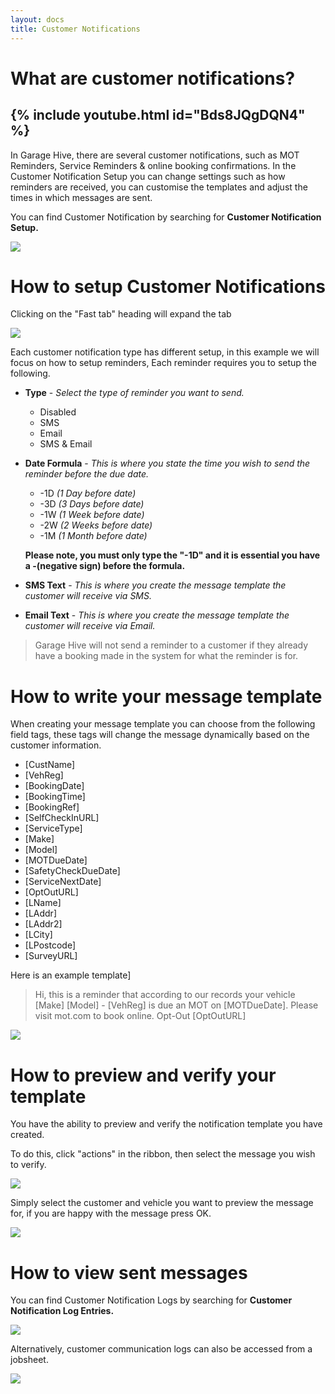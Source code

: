 ```yaml
---
layout: docs
title: Customer Notifications
---
```

# What are customer notifications?

{% include youtube.html id="Bds8JQgDQN4" %}
---

In Garage Hive, there are several customer notifications, such as MOT Reminders, Service Reminders & online booking confirmations. In the Customer Notification Setup you can change settings such as how reminders are received, you can customise the templates and adjust the times in which messages are sent. 

You can find Customer Notification by searching for **Customer Notification Setup.**

![](media/serarch-cust-not-set.png)

# How to setup Customer Notifications

Clicking on the "Fast tab" heading will expand the tab 

![](media/cust-not-set-1.png)

Each customer notification type has different setup, in this example we will focus on how to setup reminders, Each reminder requires you to setup the following.
* **Type** - _Select the type of reminder you want to send._
    * Disabled
    * SMS
    * Email
    * SMS & Email

*  **Date Formula** - _This is where you state the time you wish to send the reminder before the due date._
    * -1D _(1 Day before date)_
    * -3D _(3 Days before date)_
    * -1W _(1 Week before date)_
    * -2W _(2 Weeks before date)_
    * -1M _(1 Month before date)_

    **Please note, you must only type the "-1D" and it is essential you have a -(negative sign) before the formula.**

*  **SMS Text** - _This is where you create the message template the customer will receive via SMS._

*  **Email Text** - _This is where you create the message template the customer will receive via Email._

>Garage Hive will not send a reminder to a customer if they already have a booking made in the system for what the reminder is for. 

# How to write your message template

When creating your message template you can choose from the following field tags, these tags will change the message dynamically based on the customer information.

* [CustName]
* [VehReg]
* [BookingDate]
* [BookingTime]
* [BookingRef]
* [SelfCheckInURL]
* [ServiceType]
* [Make]
* [Model]
* [MOTDueDate]
* [SafetyCheckDueDate]
* [ServiceNextDate]
* [OptOutURL]
* [LName]
* [LAddr]
* [LAddr2]
* [LCity]
* [LPostcode]
* [SurveyURL]

Here is an example template]
> Hi, this is a reminder that according to our records your vehicle [Make] [Model] - [VehReg] is due an MOT on [MOTDueDate]. Please visit mot.com to book online. Opt-Out [OptOutURL]

![](media/garagehive-customer-notification-setup-required.png)


# How to preview and verify your template

You have the ability to preview and verify the  notification template you have created.

To do this, click "actions" in the ribbon, then select the message you wish to verify. 

![](media/garagehive-customer-notification-setup-verify.png)

Simply select the customer and vehicle you want to preview the message for, if you are happy with the message press OK. 

![](media/garagehive-customer-notification-setup-fields.png)

# How to view sent messages

You can find Customer Notification Logs by searching for **Customer Notification Log Entries.**

![](media/garagehive-customer-notification-log.png)

Alternatively, customer communication logs can also be accessed from a jobsheet.

![](media/garagehive-customer-notification-log-jobsheet.png)
